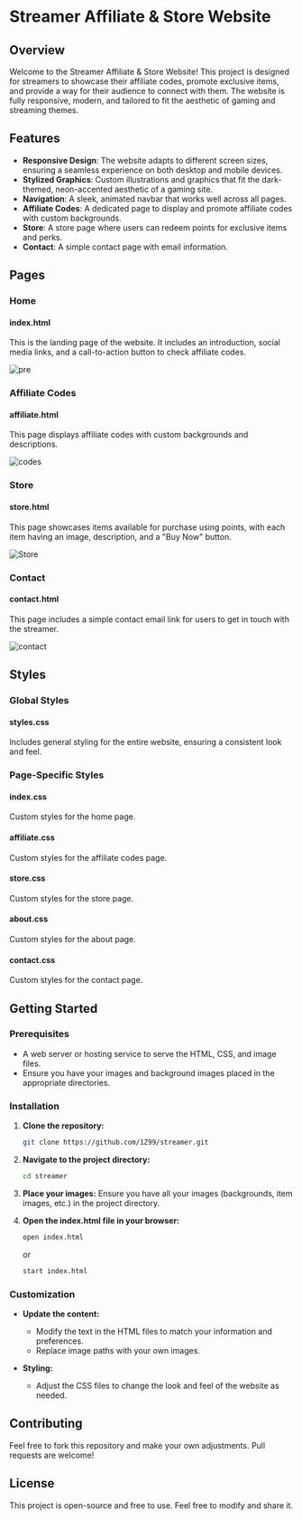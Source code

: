 # Streamer Affiliate & Store Website

## Overview

Welcome to the Streamer Affiliate & Store Website! This project is designed for streamers to showcase their affiliate codes, promote exclusive items, and provide a way for their audience to connect with them. The website is fully responsive, modern, and tailored to fit the aesthetic of gaming and streaming themes.

## Features

- **Responsive Design**: The website adapts to different screen sizes, ensuring a seamless experience on both desktop and mobile devices.
- **Stylized Graphics**: Custom illustrations and graphics that fit the dark-themed, neon-accented aesthetic of a gaming site.
- **Navigation**: A sleek, animated navbar that works well across all pages.
- **Affiliate Codes**: A dedicated page to display and promote affiliate codes with custom backgrounds.
- **Store**: A store page where users can redeem points for exclusive items and perks.
- **Contact**: A simple contact page with email information.

## Pages

### Home

#### index.html
This is the landing page of the website. It includes an introduction, social media links, and a call-to-action button to check affiliate codes.

![pre](https://github.com/1Z99/streamer/assets/85915502/4821c0ec-a2e6-4640-b741-d0f2e910e1ab)



### Affiliate Codes

#### affiliate.html
This page displays affiliate codes with custom backgrounds and descriptions.

![codes](https://github.com/1Z99/streamer/assets/85915502/9629110c-3f48-45ff-97f5-7e682cf74122)


### Store

#### store.html
This page showcases items available for purchase using points, with each item having an image, description, and a "Buy Now" button.

![Store](https://github.com/1Z99/streamer/assets/85915502/9272bf6f-d451-43dc-89c4-e11c3eb32a5e)



### Contact

#### contact.html
This page includes a simple contact email link for users to get in touch with the streamer.

![contact](https://github.com/1Z99/streamer/assets/85915502/b69d49fc-6951-4a0a-8807-9d8b8a770be6)


## Styles

### Global Styles

#### styles.css
Includes general styling for the entire website, ensuring a consistent look and feel.

### Page-Specific Styles

#### index.css
Custom styles for the home page.

#### affiliate.css
Custom styles for the affiliate codes page.

#### store.css
Custom styles for the store page.

#### about.css
Custom styles for the about page.

#### contact.css
Custom styles for the contact page.

## Getting Started

### Prerequisites

- A web server or hosting service to serve the HTML, CSS, and image files.
- Ensure you have your images and background images placed in the appropriate directories.

### Installation

1. **Clone the repository:**
    ```bash
    git clone https://github.com/1Z99/streamer.git
    ```

2. **Navigate to the project directory:**
    ```bash
    cd streamer
    ```

3. **Place your images:**
    Ensure you have all your images (backgrounds, item images, etc.) in the project directory.

4. **Open the index.html file in your browser:**
    ```bash
    open index.html
    ```
    or
    ```bash
    start index.html
    ```

### Customization

- **Update the content:**
  - Modify the text in the HTML files to match your information and preferences.
  - Replace image paths with your own images.

- **Styling:**
  - Adjust the CSS files to change the look and feel of the website as needed.

## Contributing

Feel free to fork this repository and make your own adjustments. Pull requests are welcome!

## License

This project is open-source and free to use. Feel free to modify and share it.
